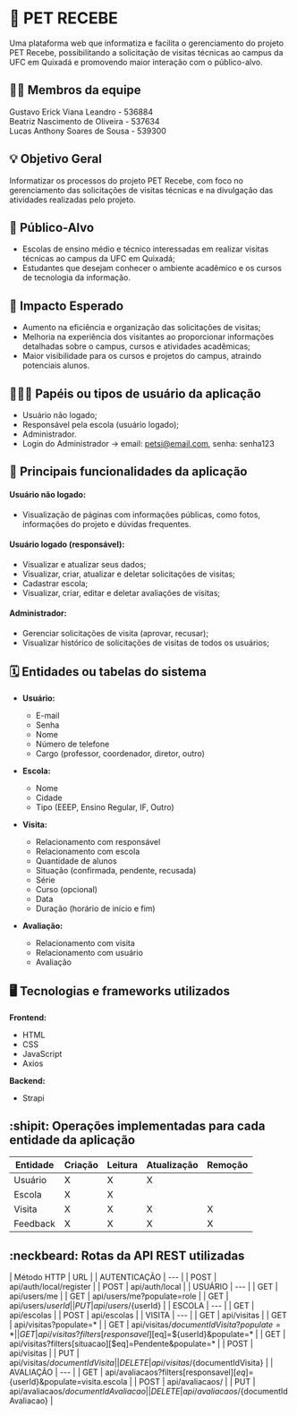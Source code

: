 # :checkered_flag: PET RECEBE 

Uma plataforma web que informatiza e facilita o gerenciamento do projeto PET Recebe, possibilitando a solicitação de visitas técnicas ao campus da UFC em Quixadá e promovendo maior interação com o público-alvo.

## :technologist: Membros da equipe

Gustavo Erick Viana Leandro - 536884  
Beatriz Nascimento de Oliveira - 537634  
Lucas Anthony Soares de Sousa - 539300

## :bulb: Objetivo Geral

Informatizar os processos do projeto PET Recebe, com foco no gerenciamento das solicitações de visitas técnicas e na divulgação das atividades realizadas pelo projeto.

## :eyes: Público-Alvo

- Escolas de ensino médio e técnico interessadas em realizar visitas técnicas ao campus da UFC em Quixadá;  
- Estudantes que desejam conhecer o ambiente acadêmico e os cursos de tecnologia da informação.

## :star2: Impacto Esperado  

- Aumento na eficiência e organização das solicitações de visitas;  
- Melhoria na experiência dos visitantes ao proporcionar informações detalhadas sobre o campus, cursos e atividades acadêmicas;  
- Maior visibilidade para os cursos e projetos do campus, atraindo potenciais alunos.

## :people_holding_hands: Papéis ou tipos de usuário da aplicação

- Usuário não logado;
- Responsável pela escola (usuário logado);
- Administrador. 
- Login do Administrador -> email: petsi@email.com, senha: senha123

## :triangular_flag_on_post:	 Principais funcionalidades da aplicação

#### **Usuário não logado:**  
- Visualização de páginas com informações públicas, como fotos, informações do projeto e dúvidas frequentes.  

#### **Usuário logado (responsável):**  
- Visualizar e atualizar seus dados;
- Visualizar, criar, atualizar e deletar solicitações de visitas;  
- Cadastrar escola;  
- Visualizar, criar, editar e deletar avaliações de visitas;

#### **Administrador:**  
- Gerenciar solicitações de visita (aprovar, recusar);
- Visualizar histórico de solicitações de visitas de todos os usuários;

## :spiral_calendar: Entidades ou tabelas do sistema

- **Usuário:**  
  - E-mail
  - Senha  
  - Nome  
  - Número de telefone  
  - Cargo (professor, coordenador, diretor, outro)  

- **Escola:**  
  - Nome  
  - Cidade  
  - Tipo (EEEP, Ensino Regular, IF, Outro)  

- **Visita:**  
  - Relacionamento com responsável  
  - Relacionamento com escola  
  - Quantidade de alunos
  - Situação (confirmada, pendente, recusada)   
  - Série  
  - Curso (opcional)  
  - Data  
  - Duração (horário de início e fim)  

- **Avaliação:**  
  - Relacionamento com visita
  - Relacionamento com usuário  
  - Avaliação

## :desktop_computer: Tecnologias e frameworks utilizados

**Frontend:**

- HTML
- CSS
- JavaScript
- Axios

**Backend:**

- Strapi


## :shipit: Operações implementadas para cada entidade da aplicação


| Entidade| Criação | Leitura | Atualização | Remoção |
| --- | --- | --- | --- | --- |
| Usuário | X | X | X |  |
| Escola | X | X |  |  |
| Visita | X | X | X | X |
| Feedback | X | X | X | X |


## :neckbeard: Rotas da API REST utilizadas

| Método HTTP | URL |
| AUTENTICAÇÃO | --- |
| POST | api/auth/local/register |
| POST | api/auth/local |
| USUÁRIO | --- |
| GET | api/users/me |
| GET | api/users/me?populate=role |
| GET | api/users/${userId} |
| PUT | api/users/${userId} |
| ESCOLA | --- |
| GET | api/escolas |
| POST | api/escolas |
| VISITA | --- |
| GET | api/visitas |
| GET | api/visitas?populate=* |
| GET | api/visitas/${documentIdVisita}?populate=* |
| GET | api/visitas?filters[responsavel][$eq]=${userId}&populate=* |
| GET | api/visitas?filters[situacao][$eq]=Pendente&populate=* |
| POST | api/visitas |
| PUT | api/visitas/${documentIdVisita} |
| DELETE | api/visitas/${documentIdVisita} |
| AVALIAÇÃO | --- |
| GET | api/avaliacaos?filters[responsavel][$eq]=${userId}&populate=visita.escola |
| POST | api/avaliacaos/ |
| PUT | api/avaliacaos/${documentIdAvaliacao} |
| DELETE | api/avaliacaos/${documentIdAvaliacao} |

